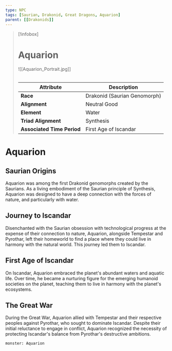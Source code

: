 ```yaml
---
type: NPC
tags: [Saurian, Drakonid, Great Dragons, Aquarion]
parent: [[Drakonids]]
---
```

> [!infobox]
> # Aquarion
> ![[Aquarion_Portrait.jpg]]
> ###### 
> | Attribute           | Description                                                  |
> |-----------------|--------------------------------------------------------------|
> | **Race** | Drakonid (Saurian Genomorph) |
> | **Alignment** | Neutral Good |
> | **Element** | Water |
> | **Triad Alignment** | Synthesis |
> | **Associated Time Period** | First Age of Iscandar |
# Aquarion

## Saurian Origins

Aquarion was among the first Drakonid genomorphs created by the Saurians. As a living embodiment of the Saurian principle of Synthesis, Aquarion was designed to have a deep connection with the forces of nature, and particularly with water.

## Journey to Iscandar

Disenchanted with the Saurian obsession with technological progress at the expense of their connection to nature, Aquarion, alongside Tempestar and Pyrothar, left their homeworld to find a place where they could live in harmony with the natural world. This journey led them to Iscandar.

## First Age of Iscandar

On Iscandar, Aquarion embraced the planet's abundant waters and aquatic life. Over time, he became a nurturing figure for the emerging humanoid societies on the planet, teaching them to live in harmony with the planet's ecosystems.

## The Great War

During the Great War, Aquarion allied with Tempestar and their respective peoples against Pyrothar, who sought to dominate Iscandar. Despite their initial reluctance to engage in conflict, Aquarion recognized the necessity of protecting Iscandar's balance from Pyrothar's destructive ambitions.
```statblock
monster: Aquarion
```
